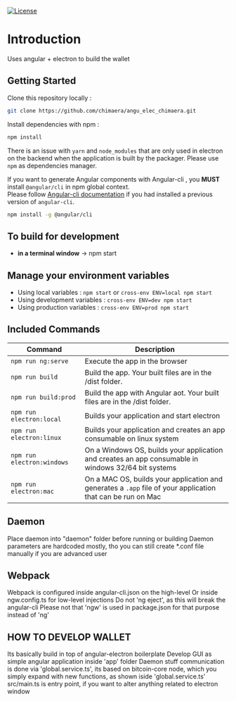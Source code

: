 [![License](http://img.shields.io/badge/Licence-MIT-brightgreen.svg)](LICENSE.md)

# Introduction

Uses angular + electron to build the wallet


## Getting Started

Clone this repository locally :

``` bash
git clone https://github.com/chimaera/angu_elec_chimaera.git
```

Install dependencies with npm :

``` bash
npm install
```

There is an issue with `yarn` and `node_modules` that are only used in electron on the backend when the application is built by the packager. Please use `npm` as dependencies manager.


If you want to generate Angular components with Angular-cli , you **MUST** install `@angular/cli` in npm global context.  
Please follow [Angular-cli documentation](https://github.com/angular/angular-cli) if you had installed a previous version of `angular-cli`.

``` bash
npm install -g @angular/cli
```

## To build for development

- **in a terminal window** -> npm start  

## Manage your environment variables

- Using local variables :  `npm start` or `cross-env ENV=local npm start`
- Using development variables :  `cross-env ENV=dev npm start`
- Using production variables  :  `cross-env ENV=prod npm start`

## Included Commands

|Command|Description|
|--|--|
|`npm run ng:serve`| Execute the app in the browser |
|`npm run build`| Build the app. Your built files are in the /dist folder. |
|`npm run build:prod`| Build the app with Angular aot. Your built files are in the /dist folder. |
|`npm run electron:local`| Builds your application and start electron
|`npm run electron:linux`| Builds your application and creates an app consumable on linux system |
|`npm run electron:windows`| On a Windows OS, builds your application and creates an app consumable in windows 32/64 bit systems |
|`npm run electron:mac`|  On a MAC OS, builds your application and generates a `.app` file of your application that can be run on Mac |


## Daemon

Place daemon into "daemon" folder before running or building
Daemon parameters are hardcoded mostly, tho you can still create *.conf file manually if you are advanced user

## Webpack

Webpack is configured inside angular-cli.json on the high-level
Or inside ngw.config.ts for low-level injections
Do not 'ng eject', as this will break the angular-cli
Please not that 'ngw' is used in package.json for that purpose instead of 'ng'

## HOW TO DEVELOP WALLET
Its basically build in top of angular-electron boilerplate
Develop GUI as simple angular application inside 'app' folder
Daemon stuff communication is done via 'global.service.ts', its based on
bitcoin-core node, which you simply expand with new functions, as shown iside 'global.service.ts'
src/main.ts is entry point, if you want to alter anything related to electron window